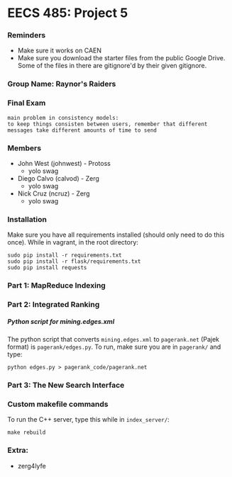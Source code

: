 # EECS 485: Project 5

### Reminders
  - Make sure it works on CAEN
  - Make sure you download the starter files from the public Google Drive. Some of the files in there are gitignore'd by their given gitignore.

### Group Name: Raynor's Raiders

### Final Exam
	main problem in consistency models:
	to keep things consisten between users, remember that different messages take different amounts of time to send

### Members
  - John West (johnwest) - Protoss
    - yolo swag
  - Diego Calvo (calvod) - Zerg
    - yolo swag
  - Nick Cruz (ncruz) - Zerg
    - yolo swag

### Installation
Make sure you have all requirements installed (should only need to do this once). While in vagrant, in the root directory:
```
sudo pip install -r requirements.txt
sudo pip install -r flask/requirements.txt
sudo pip install requests
```

### Part 1: MapReduce Indexing

### Part 2: Integrated Ranking

##### Python script for mining.edges.xml
The python script that converts `mining.edges.xml` to `pagerank.net` (Pajek format) is `pagerank/edges.py`.
To run, make sure you are in `pagerank/` and type:
```
python edges.py > pagerank_code/pagerank.net
```

### Part 3: The New Search Interface

### Custom makefile commands
To run the C++ server, type this while in `index_server/`:
```
make rebuild
```

### Extra:
  - zerg4lyfe
